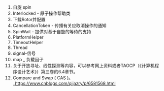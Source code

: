 1. 自旋 spin
1. Interlocked - 原子操作帮助类
1. 下载Rotor并配置
1. CancellationToken - 传播有关应取消操作的通知
1. SpinWait - 提供对基于自旋的等待的支持
1. PlatformHelper
1. TimeoutHelper
1. Thread
2. signal-信号
3. map _ 负载因子
4. 关于开放寻址、线性探测等内容，可以参考网上资料或者TAOCP（《计算机程序设计艺术》）第三卷的6.4章节。
5. Compare and Swap ( CAS )。 _https://www.cnblogs.com/qjjazry/p/6581568.html